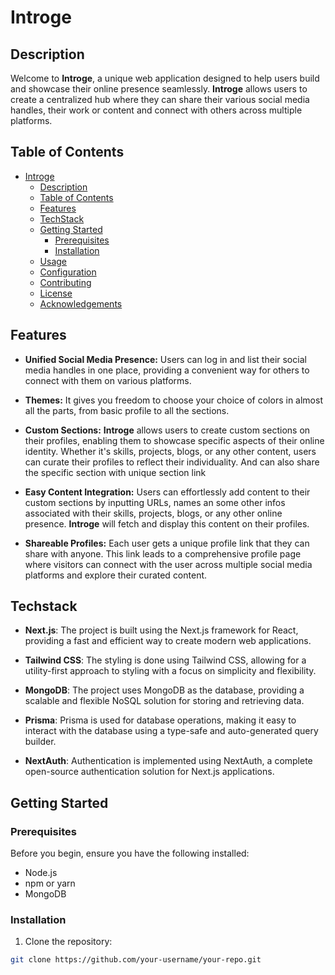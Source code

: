 # Introge

## Description

Welcome to **Introge**, a unique web application designed to help users build and showcase their online presence seamlessly. **Introge** allows users to create a centralized hub where they can share their various social media handles, their work or content and connect with others across multiple platforms.

## Table of Contents

- [Introge](#introge)
  - [Description](#description)
  - [Table of Contents](#table-of-contents)
  - [Features](#features)
  - [TechStack](#techstack)
  - [Getting Started](#getting-started)
    - [Prerequisites](#prerequisites)
    - [Installation](#installation)
  - [Usage](#usage)
  - [Configuration](#configuration)
  - [Contributing](#contributing)
  - [License](#license)
  - [Acknowledgements](#acknowledgements)

## Features
- **Unified Social Media Presence:** Users can log in and list their social media handles in one place, providing a convenient way for others to connect with them on various platforms.

- **Themes:** It gives you freedom to choose your choice of colors in almost all the parts, from basic profile to all the sections.

- **Custom Sections:** **Introge** allows users to create custom sections on their profiles, enabling them to showcase specific aspects of their online identity. Whether it's skills, projects, blogs, or any other content, users can curate their profiles to reflect their individuality. And can also share the specific section with unique section link

- **Easy Content Integration:** Users can effortlessly add content to their custom sections by inputting URLs, names an some other infos associated with their skills, projects, blogs, or any other online presence. **Introge** will fetch and display this content on their profiles.

- **Shareable Profiles:** Each user gets a unique profile link that they can share with anyone. This link leads to a comprehensive profile page where visitors can connect with the user across multiple social media platforms and explore their curated content.


## Techstack

- **Next.js**: The project is built using the Next.js framework for React, providing a fast and efficient way to create modern web applications.

- **Tailwind CSS**: The styling is done using Tailwind CSS, allowing for a utility-first approach to styling with a focus on simplicity and flexibility.

- **MongoDB**: The project uses MongoDB as the database, providing a scalable and flexible NoSQL solution for storing and retrieving data.

- **Prisma**: Prisma is used for database operations, making it easy to interact with the database using a type-safe and auto-generated query builder.

- **NextAuth**: Authentication is implemented using NextAuth, a complete open-source authentication solution for Next.js applications.

## Getting Started

### Prerequisites

Before you begin, ensure you have the following installed:

- Node.js
- npm or yarn
- MongoDB

### Installation

1. Clone the repository:

```bash
git clone https://github.com/your-username/your-repo.git

